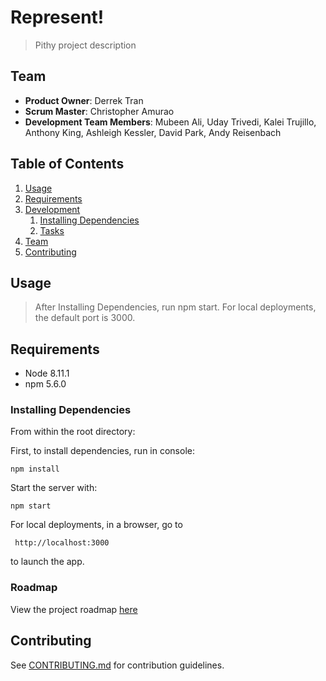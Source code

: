 # Represent!

> Pithy project description

## Team

  - __Product Owner__: Derrek Tran
  - __Scrum Master__: Christopher Amurao
  - __Development Team Members__: Mubeen Ali, Uday Trivedi, Kalei Trujillo, Anthony King, Ashleigh Kessler, David Park, Andy Reisenbach

## Table of Contents

1. [Usage](#Usage)
1. [Requirements](#requirements)
1. [Development](#development)
    1. [Installing Dependencies](#installing-dependencies)
    1. [Tasks](#tasks)
1. [Team](#team)
1. [Contributing](#contributing)

## Usage

> After Installing Dependencies, run npm start. For local deployments, the default port is 3000.

## Requirements

- Node 8.11.1
- npm 5.6.0

### Installing Dependencies

From within the root directory:

First, to install dependencies, run in console:
```
npm install
```

Start the server with:
```
npm start
```

For local deployments, in a browser, go to
```
 http://localhost:3000
```
to launch the app.

### Roadmap

View the project roadmap [here](https://github.com/HRR32-Rubeus/HRR32-Rubeus/issues)


## Contributing

See [CONTRIBUTING.md](CONTRIBUTING.md) for contribution guidelines.
